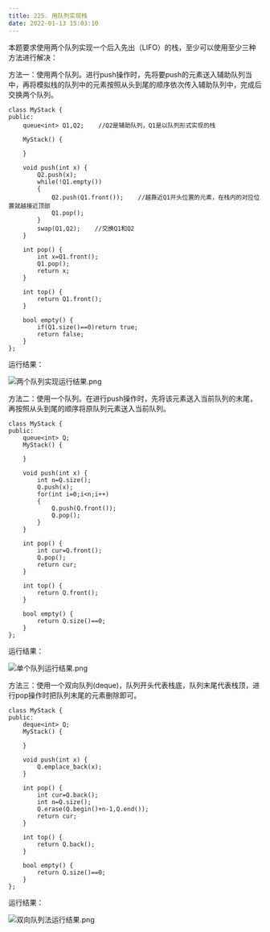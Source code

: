 ```yaml
---
title: 225. 用队列实现栈
date: 2022-01-13 15:03:10
---
```

本题要求使用两个队列实现一个后入先出（LIFO）的栈，至少可以使用至少三种方法进行解决：

方法一：使用两个队列。进行push操作时，先将要push的元素送入辅助队列当中，再将模拟栈的队列中的元素按照从头到尾的顺序依次传入辅助队列中，完成后交换两个队列。

```
class MyStack {
public:
    queue<int> Q1,Q2;    //Q2是辅助队列，Q1是以队列形式实现的栈

    MyStack() {

    }
    
    void push(int x) {
        Q2.push(x);
        while(!Q1.empty())
        {
            Q2.push(Q1.front());    //越靠近Q1开头位置的元素，在栈内的对应位置就越接近顶部
            Q1.pop();
        }
        swap(Q1,Q2);    //交换Q1和Q2
    }
    
    int pop() {
        int x=Q1.front();
        Q1.pop();
        return x;
    }
    
    int top() {
        return Q1.front();
    }
    
    bool empty() {
        if(Q1.size()==0)return true;
        return false;
    }
};
```
运行结果：


![两个队列实现运行结果.png](https://smartsignature-img.oss-cn-hongkong.aliyuncs.com/article/2022/01/13/0fa5bc3645d420e461b07a14c7b21dd5.png)

方法二：使用一个队列。在进行push操作时，先将该元素送入当前队列的末尾，再按照从头到尾的顺序将原队列元素送入当前队列。

```
class MyStack {
public:
    queue<int> Q;
    MyStack() {

    }
    
    void push(int x) {
        int n=Q.size();
        Q.push(x);
        for(int i=0;i<n;i++)
        {
            Q.push(Q.front());
            Q.pop();
        }
    }
    
    int pop() {
        int cur=Q.front();
        Q.pop();
        return cur;
    }
    
    int top() {
        return Q.front();
    }
    
    bool empty() {
        return Q.size()==0;
    }
};
```
运行结果：


![单个队列运行结果.png](https://smartsignature-img.oss-cn-hongkong.aliyuncs.com/article/2022/01/13/0fd1c9b14cedb2cca8b85711a988110d.png)

方法三：使用一个双向队列(deque)，队列开头代表栈底，队列末尾代表栈顶，进行pop操作时把队列末尾的元素删除即可。


```
class MyStack {
public:
    deque<int> Q;
    MyStack() {

    }
    
    void push(int x) {
        Q.emplace_back(x);
    }
    
    int pop() {
        int cur=Q.back();
        int n=Q.size();
        Q.erase(Q.begin()+n-1,Q.end());
        return cur;
    }
    
    int top() {
        return Q.back();
    }
    
    bool empty() {
        return Q.size()==0;
    }
};
```

运行结果：


![双向队列法运行结果.png](https://smartsignature-img.oss-cn-hongkong.aliyuncs.com/article/2022/01/13/6730f18703bbdaa02263ca06efb7f64b.png)





